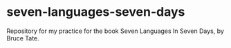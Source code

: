 # seven-languages-seven-days
Repository for my practice for the book Seven Languages In Seven Days, by Bruce Tate.
